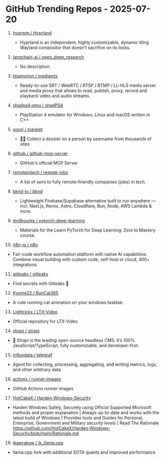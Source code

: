# GitHub Trending Repos - 2025-07-20

1. [hyprwm /    Hyprland](https://github.com/hyprwm/Hyprland)
   - Hyprland is an independent, highly customizable, dynamic tiling Wayland compositor that doesn't sacrifice on its looks.

2. [langchain-ai /    open_deep_research](https://github.com/langchain-ai/open_deep_research)
   - No description

3. [bluenviron /    mediamtx](https://github.com/bluenviron/mediamtx)
   - Ready-to-use SRT / WebRTC / RTSP / RTMP / LL-HLS media server and media proxy that allows to read, publish, proxy, record and playback video and audio streams.

4. [shadps4-emu /    shadPS4](https://github.com/shadps4-emu/shadPS4)
   - PlayStation 4 emulator for Windows, Linux and macOS written in C++

5. [soxoj /    maigret](https://github.com/soxoj/maigret)
   - 🕵️‍♂️ Collect a dossier on a person by username from thousands of sites

6. [github /    github-mcp-server](https://github.com/github/github-mcp-server)
   - GitHub's official MCP Server

7. [remoteintech /    remote-jobs](https://github.com/remoteintech/remote-jobs)
   - A list of semi to fully remote-friendly companies (jobs) in tech.

8. [bknd-io /    bknd](https://github.com/bknd-io/bknd)
   - Lightweight Firebase/Supabase alternative built to run anywhere — incl. Next.js, Remix, Astro, Cloudflare, Bun, Node, AWS Lambda & more.

9. [mrdbourke /    pytorch-deep-learning](https://github.com/mrdbourke/pytorch-deep-learning)
   - Materials for the Learn PyTorch for Deep Learning: Zero to Mastery course.

10. [n8n-io /    n8n](https://github.com/n8n-io/n8n)
   - Fair-code workflow automation platform with native AI capabilities. Combine visual building with custom code, self-host or cloud, 400+ integrations.

11. [gitleaks /    gitleaks](https://github.com/gitleaks/gitleaks)
   - Find secrets with Gitleaks 🔑

12. [Kyome22 /    RunCat365](https://github.com/Kyome22/RunCat365)
   - A cute running cat animation on your windows taskbar.

13. [Lightricks /    LTX-Video](https://github.com/Lightricks/LTX-Video)
   - Official repository for LTX-Video

14. [strapi /    strapi](https://github.com/strapi/strapi)
   - 🚀 Strapi is the leading open-source headless CMS. It’s 100% JavaScript/TypeScript, fully customizable, and developer-first.

15. [influxdata /    telegraf](https://github.com/influxdata/telegraf)
   - Agent for collecting, processing, aggregating, and writing metrics, logs, and other arbitrary data.

16. [actions /    runner-images](https://github.com/actions/runner-images)
   - GitHub Actions runner images

17. [HotCakeX /    Harden-Windows-Security](https://github.com/HotCakeX/Harden-Windows-Security)
   - Harden Windows Safely, Securely using Official Supported Microsoft methods and proper explanation | Always up-to-date and works with the latest build of Windows | Provides tools and Guides for Personal, Enterprise, Government and Military security levels | Read The Rationale https://github.com/HotCakeX/Harden-Windows-Security/blob/main/Rationale.md

18. [ikawrakow /    ik_llama.cpp](https://github.com/ikawrakow/ik_llama.cpp)
   - llama.cpp fork with additional SOTA quants and improved performance

